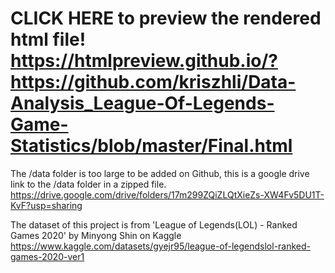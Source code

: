 CLICK HERE to preview the rendered html file!
https://htmlpreview.github.io/?https://github.com/kriszhli/Data-Analysis_League-Of-Legends-Game-Statistics/blob/master/Final.html
=================================================================================================================================

The /data folder is too large to be added on Github, this is a google drive link to the /data folder in a zipped file.
https://drive.google.com/drive/folders/17m299ZQiZLQtXieZs-XW4Fv5DU1T-KvF?usp=sharing

The dataset of this project is from 
'League of Legends(LOL) - Ranked Games 2020' by Minyong Shin on Kaggle
https://www.kaggle.com/datasets/gyejr95/league-of-legendslol-ranked-games-2020-ver1
